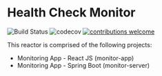 # Health Check Monitor

![Build Status](https://travis-ci.com/delisarsar/health-check-monitor.svg?branch=main)
![codecov]([codecov](https://codecov.io/gh/delisarsar/health-check-monitor/branch/main/graph/badge.svg?token=RHL8XYZ8AA)](https://codecov.io/gh/delisarsar/health-check-monitor))
[![contributions welcome](https://img.shields.io/badge/contributions-welcome-brightgreen.svg?style=flat)](https://github.com/dwyl/esta/issues)

This reactor is comprised of the following projects:

- Monitoring App - React JS (monitor-app)
- Monitoring App - Spring Boot (monitor-server)
